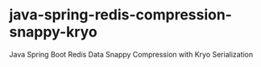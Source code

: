 # java-spring-redis-compression-snappy-kryo
Java Spring Boot Redis Data Snappy Compression with Kryo Serialization 
